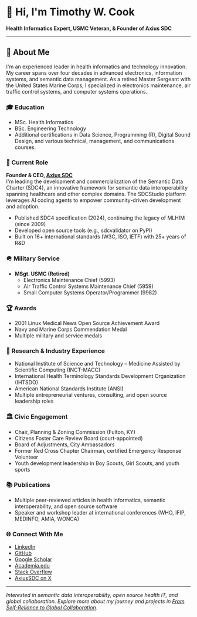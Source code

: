 # 👋 Hi, I'm Timothy W. Cook

**Health Informatics Expert, USMC Veteran, & Founder of Axius SDC**

---

## 🚀 About Me

I'm an experienced leader in health informatics and technology innovation. My career spans over four decades in advanced electronics, information systems, and semantic data management. As a retired Master Sergeant with the United States Marine Corps, I specialized in electronics maintenance, air traffic control systems, and computer systems operations.

### 🎓 Education

- MSc. Health Informatics
- BSc. Engineering Technology
- Additional certifications in Data Science, Programming (R), Digital Sound Design, and various technical, management, and communications courses.

### 🏢 Current Role

**Founder & CEO, [Axius SDC](https://axius-sdc.com/)**  
I'm leading the development and commercialization of the Semantic Data Charter (SDC4), an innovative framework for semantic data interoperability spanning healthcare and other complex domains. The SDCStudio platform leverages AI coding agents to empower community-driven development and adoption.

- Published SDC4 specification (2024), continuing the legacy of MLHIM (since 2009)
- Developed open source tools (e.g., sdcvalidator on PyPI)
- Built on 16+ international standards (W3C, ISO, IETF) with 25+ years of R&D

### 🪖 Military Service

- **MSgt. USMC (Retired)**
  - Electronics Maintenance Chief (5993)
  - Air Traffic Control Systems Maintenance Chief (5959)
  - Small Computer Systems Operator/Programmer (9982)

### 🏆 Awards

- 2001 Linux Medical News Open Source Achievement Award
- Navy and Marine Corps Commendation Medal
- Multiple military and service medals

### 🔬 Research & Industry Experience

- National Institute of Science and Technology – Medicine Assisted by Scientific Computing (INCT-MACC)
- International Health Terminology Standards Development Organization (IHTSDO)
- American National Standards Institute (ANSI)
- Multiple entrepreneurial ventures, consulting, and open source leadership roles

### 🏛️ Civic Engagement

- Chair, Planning & Zoning Commission (Fulton, KY)
- Citizens Foster Care Review Board (court-appointed)
- Board of Adjustments, City Ambassadors
- Former Red Cross Chapter Chairman, certified Emergency Response Volunteer
- Youth development leadership in Boy Scouts, Girl Scouts, and youth sports

### 📚 Publications

- Multiple peer-reviewed articles in health informatics, semantic interoperability, and open source software
- Speaker and workshop leader at international conferences (WHO, IFIP, MEDINFO, AMIA, WONCA)

### 🌐 Connect With Me

- [LinkedIn](https://www.linkedin.com/in/timothywaynecook/)
- [GitHub](https://github.com/twcook)
- [Google Scholar](https://bit.ly/49zNPCr)
- [Academia.edu](https://uff.academia.edu/TimothyCook)
- [Stack Overflow](https://stackoverflow.com/users/2372930/tim-cook)
- [AxiusSDC on X](https://x.com/AxiusSDC)

---

_Interested in semantic data interoperability, open source health IT, and global collaboration. Explore more about my journey and projects in [From Self-Reliance to Global Collaboration](https://github.com/twcook/twcook.github.io/blob/master/from-self-reliance-to-global-collaboration.html)._
